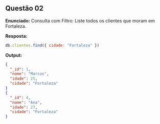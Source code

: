 ## Questão 02

**Enunciado:**
Consulta com Filtro: Liste todos os clientes que moram em Fortaleza.

**Resposta:**
```js
db.clientes.find({ cidade: "Fortaleza" })
```

**Output:**
```json
{
  "_id": 1,
  "nome": "Marcos",
  "idade": 25,
  "cidade": "Fortaleza"
}
{
  "_id": 4,
  "nome": "Ana",
  "idade": 27,
  "cidade": "Fortaleza"
}
```

